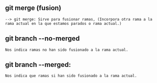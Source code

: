 ## git merge (fusion)

    --> git merge: Sirve para fusionar ramas, (Incorpora otra rama a la rama actual en la que estamos parados o rama actual.)

## git branch --no-merged
    Nos indica ramas no han sido fusionado a la rama actual.

## git branch --merged: 
    Nos indica que ramas si han sido fusionado a la rama actual.



